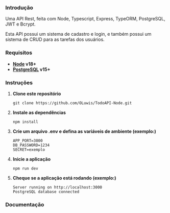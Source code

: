 ### Introdução

Uma API Rest, feita com Node, Typescript, Express, TypeORM, PostgreSQL, JWT e Bcrypt.

Esta API possui um sistema de cadastro e login, e também possui um sistema de CRUD para as tarefas dos usuários.

### Requisitos

* __[Node](https://nodejs.org/pt-br/download) v18+__
* __[PostgreSQL](https://www.postgresql.org/download) v15+__

### Instruções

1. __Clone este repositório__
    ```
    git clone https://github.com/OLuwis/TodoAPI-Node.git
    ```
2. __Instale as dependências__
    ```
    npm install
    ```
3. __Crie um arquivo .env e defina as variáveis de ambiente (exemplo:)__
    ```
    APP_PORT=3000
    DB_PASSWORD=1234
    SECRET=exemplo
    ```
4. __Inicie a aplicação__
    ```
    npm run dev
    ```
5. __Cheque se a aplicação está rodando (exemplo:)__
    ```
    Server running on http://localhost:3000
    PostgreSQL database connected
    ```

### Documentação
